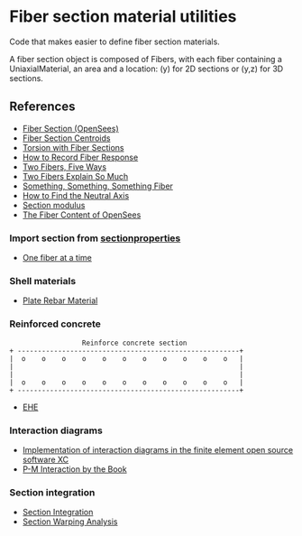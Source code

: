 # Fiber section material utilities
Code that makes easier to define fiber section materials.

A fiber section object is composed of Fibers, with each fiber containing a UniaxialMaterial, an area and a location: (y) for 2D sections or (y,z) for 3D sections.
## References

- [Fiber Section (OpenSees)](https://opensees.berkeley.edu/wiki/index.php/Fiber_Section)
- [Fiber Section Centroids](https://portwooddigital.com/2021/01/24/fiber-section-centroids/)
- [Torsion with Fiber Sections](https://portwooddigital.com/2019/10/06/torsion-with-fiber-sections/)
- [How to Record Fiber Response](https://portwooddigital.com/2021/07/25/how-to-record-fiber-response)
- [Two Fibers, Five Ways](https://portwooddigital.com/2022/01/16/two-fibers-five-ways)
- [Two Fibers Explain So Much](https://portwooddigital.com/2022/02/06/two-fibers-explain-so-much/)
- [Something, Something, Something Fiber](https://portwooddigital.com/2022/02/27/something-something-something-fiber/)
- [How to Find the Neutral Axis](http://portwooddigital.com/2022/11/09/how-to-find-the-neutral-axis/)
- [Section modulus](https://en.wikipedia.org/wiki/Section_modulus)
- [The Fiber Content of OpenSees](https://portwooddigital.com/2020/01/05/the-fiber-content-of-opensees/)

### Import section from [sectionproperties](https://sectionproperties.readthedocs.io/en/latest/index.html)

- [One fiber at a time](https://portwooddigital.com/2025/01/19/one-fiber-at-a-time/)

### Shell materials
- [Plate Rebar Material](https://portwooddigital.com/2024/11/08/plate-rebar-material/)

### Reinforced concrete
<!-- language: lang-none -->

                      Reinforce concrete section
    + -------------------------------------------------------+ 
    |  o    o    o    o    o    o    o    o    o    o    o   |
    |                                                        |
    |                                                        |
    |  o    o    o    o    o    o    o    o    o    o    o   |
    + -------------------------------------------------------+ 

- [EHE](https://www.mitma.gob.es/organos-colegiados/mas-organos-colegiados/comision-permanente-del-hormigon/cph/instrucciones/ehe-08-version-en-ingles)


### Interaction diagrams
- [Implementation of interaction diagrams in the finite element open source software XC](http://www.xcengineering.xyz/blog_doc/2016_interact_diag/interactionDiagram.pdf)
- [P-M Interaction by the Book](https://portwooddigital.com/2022/06/12/p-m-interaction-by-the-book)

### Section integration
- [Section Integration](https://portwooddigital.com/2023/11/17/section-integration/)
- [Section Warping Analysis](https://portwooddigital.com/2025/03/29/section-warping-analysis/)
